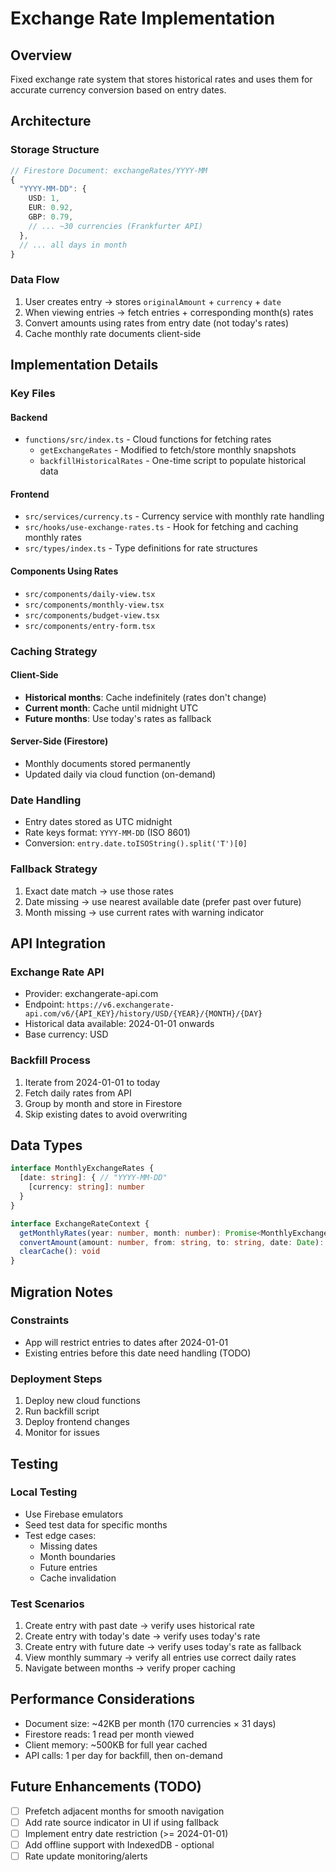 # Exchange Rate Implementation

## Overview
Fixed exchange rate system that stores historical rates and uses them for accurate currency conversion based on entry dates.

## Architecture

### Storage Structure
```typescript
// Firestore Document: exchangeRates/YYYY-MM
{
  "YYYY-MM-DD": {
    USD: 1,
    EUR: 0.92,
    GBP: 0.79,
    // ... ~30 currencies (Frankfurter API)
  },
  // ... all days in month
}
```

### Data Flow
1. User creates entry → stores `originalAmount` + `currency` + `date`
2. When viewing entries → fetch entries + corresponding month(s) rates
3. Convert amounts using rates from entry date (not today's rates)
4. Cache monthly rate documents client-side

## Implementation Details

### Key Files

#### Backend
- `functions/src/index.ts` - Cloud functions for fetching rates
  - `getExchangeRates` - Modified to fetch/store monthly snapshots
  - `backfillHistoricalRates` - One-time script to populate historical data

#### Frontend
- `src/services/currency.ts` - Currency service with monthly rate handling
- `src/hooks/use-exchange-rates.ts` - Hook for fetching and caching monthly rates
- `src/types/index.ts` - Type definitions for rate structures

#### Components Using Rates
- `src/components/daily-view.tsx`
- `src/components/monthly-view.tsx`
- `src/components/budget-view.tsx`
- `src/components/entry-form.tsx`

### Caching Strategy

#### Client-Side
- **Historical months**: Cache indefinitely (rates don't change)
- **Current month**: Cache until midnight UTC
- **Future months**: Use today's rates as fallback

#### Server-Side (Firestore)
- Monthly documents stored permanently
- Updated daily via cloud function (on-demand)

### Date Handling
- Entry dates stored as UTC midnight
- Rate keys format: `YYYY-MM-DD` (ISO 8601)
- Conversion: `entry.date.toISOString().split('T')[0]`

### Fallback Strategy
1. Exact date match → use those rates
2. Date missing → use nearest available date (prefer past over future)
3. Month missing → use current rates with warning indicator

## API Integration

### Exchange Rate API
- Provider: exchangerate-api.com
- Endpoint: `https://v6.exchangerate-api.com/v6/{API_KEY}/history/USD/{YEAR}/{MONTH}/{DAY}`
- Historical data available: 2024-01-01 onwards
- Base currency: USD

### Backfill Process
1. Iterate from 2024-01-01 to today
2. Fetch daily rates from API
3. Group by month and store in Firestore
4. Skip existing dates to avoid overwriting

## Data Types

```typescript
interface MonthlyExchangeRates {
  [date: string]: { // "YYYY-MM-DD"
    [currency: string]: number
  }
}

interface ExchangeRateContext {
  getMonthlyRates(year: number, month: number): Promise<MonthlyExchangeRates>
  convertAmount(amount: number, from: string, to: string, date: Date): number
  clearCache(): void
}
```

## Migration Notes

### Constraints
- App will restrict entries to dates after 2024-01-01
- Existing entries before this date need handling (TODO)

### Deployment Steps
1. Deploy new cloud functions
2. Run backfill script
3. Deploy frontend changes
4. Monitor for issues

## Testing

### Local Testing
- Use Firebase emulators
- Seed test data for specific months
- Test edge cases:
  - Missing dates
  - Month boundaries
  - Future entries
  - Cache invalidation

### Test Scenarios
1. Create entry with past date → verify uses historical rate
2. Create entry with today's date → verify uses today's rate
3. Create entry with future date → verify uses today's rate as fallback
4. View monthly summary → verify all entries use correct daily rates
5. Navigate between months → verify proper caching

## Performance Considerations

- Document size: ~42KB per month (170 currencies × 31 days)
- Firestore reads: 1 read per month viewed
- Client memory: ~500KB for full year cached
- API calls: 1 per day for backfill, then on-demand

## Future Enhancements (TODO)
- [ ] Prefetch adjacent months for smooth navigation
- [ ] Add rate source indicator in UI if using fallback
- [ ] Implement entry date restriction (>= 2024-01-01)
- [ ] Add offline support with IndexedDB - optional
- [ ] Rate update monitoring/alerts